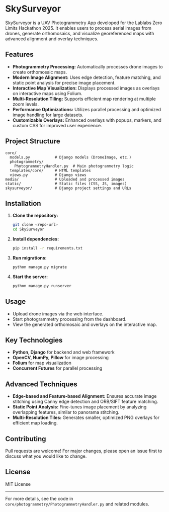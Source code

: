


          
# SkySurveyor

SkySurveyor is a UAV Photogrammetry App developed for the Lablabs Zero Limits Hackathon 2025. It enables users to process aerial images from drones, generate orthomosaics, and visualize georeferenced maps with advanced alignment and overlay techniques.

## Features
- **Photogrammetry Processing:** Automatically processes drone images to create orthomosaic maps.
- **Modern Image Alignment:** Uses edge detection, feature matching, and static point analysis for precise image placement.
- **Interactive Map Visualization:** Displays processed images as overlays on interactive maps using Folium.
- **Multi-Resolution Tiling:** Supports efficient map rendering at multiple zoom levels.
- **Performance Optimizations:** Utilizes parallel processing and optimized image handling for large datasets.
- **Customizable Overlays:** Enhanced overlays with popups, markers, and custom CSS for improved user experience.

## Project Structure
```
core/
  models.py           # Django models (DroneImage, etc.)
  photogrammetry/
    PhotogrammetryHandler.py  # Main photogrammetry logic
  templates/core/     # HTML templates
  views.py            # Django views
media/                # Uploaded and processed images
static/               # Static files (CSS, JS, images)
skysurveyor/          # Django project settings and URLs
```

## Installation
1. **Clone the repository:**
   ```bash
   git clone <repo-url>
   cd SkySurveyor
   ```
2. **Install dependencies:**
   ```bash
   pip install -r requirements.txt
   ```
3. **Run migrations:**
   ```bash
   python manage.py migrate
   ```
4. **Start the server:**
   ```bash
   python manage.py runserver
   ```

## Usage
- Upload drone images via the web interface.
- Start photogrammetry processing from the dashboard.
- View the generated orthomosaic and overlays on the interactive map.

## Key Technologies
- **Python, Django** for backend and web framework
- **OpenCV, NumPy, Pillow** for image processing
- **Folium** for map visualization
- **Concurrent Futures** for parallel processing

## Advanced Techniques
- **Edge-based and Feature-based Alignment:** Ensures accurate image stitching using Canny edge detection and ORB/SIFT feature matching.
- **Static Point Analysis:** Fine-tunes image placement by analyzing overlapping features, similar to panorama stitching.
- **Multi-Resolution Tiles:** Generates smaller, optimized PNG overlays for efficient map loading.

## Contributing
Pull requests are welcome! For major changes, please open an issue first to discuss what you would like to change.

## License
MIT License

---
For more details, see the code in `core/photogrammetry/PhotogrammetryHandler.py` and related modules.

        